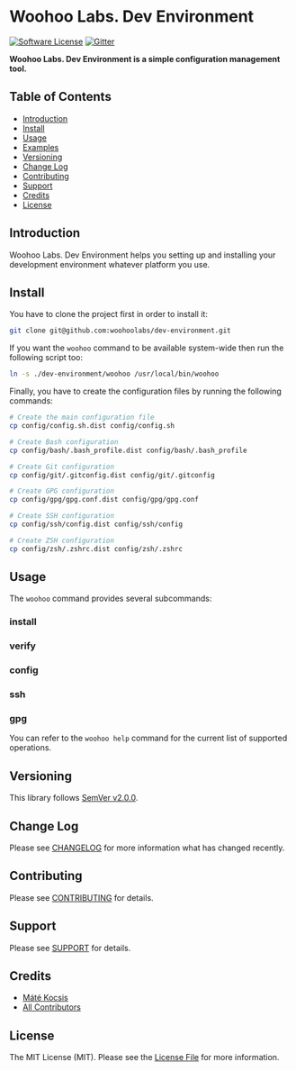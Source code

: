 # Woohoo Labs. Dev Environment

[![Software License][ico-license]](LICENSE.md)
[![Gitter][ico-gitter]][link-gitter]

**Woohoo Labs. Dev Environment is a simple configuration management tool.**

## Table of Contents

* [Introduction](#introduction)
* [Install](#install)
* [Usage](#usage)
* [Examples](#examples)
* [Versioning](#versioning)
* [Change Log](#change-log)
* [Contributing](#contributing)
* [Support](#support)
* [Credits](#credits)
* [License](#license)

## Introduction

Woohoo Labs. Dev Environment helps you setting up and installing your development environment whatever platform you use.

## Install

You have to clone the project first in order to install it:

```bash
git clone git@github.com:woohoolabs/dev-environment.git
```

If you want the `woohoo` command to be available system-wide then run the following script too:

```bash
ln -s ./dev-environment/woohoo /usr/local/bin/woohoo
```

Finally, you have to create the configuration files by running the following commands:

```bash
# Create the main configuration file
cp config/config.sh.dist config/config.sh

# Create Bash configuration
cp config/bash/.bash_profile.dist config/bash/.bash_profile

# Create Git configuration
cp config/git/.gitconfig.dist config/git/.gitconfig

# Create GPG configuration
cp config/gpg/gpg.conf.dist config/gpg/gpg.conf

# Create SSH configuration
cp config/ssh/config.dist config/ssh/config

# Create ZSH configuration
cp config/zsh/.zshrc.dist config/zsh/.zshrc
```

## Usage

The `woohoo` command provides several subcommands:

### install

### verify

### config

### ssh

### gpg

You can refer to the `woohoo help` command for the current list of supported operations. 

## Versioning

This library follows [SemVer v2.0.0](http://semver.org/).

## Change Log

Please see [CHANGELOG](CHANGELOG.md) for more information what has changed recently.

## Contributing

Please see [CONTRIBUTING](CONTRIBUTING.md) for details.

## Support

Please see [SUPPORT](SUPPORT.md) for details.

## Credits

- [Máté Kocsis][link-author]
- [All Contributors][link-contributors]

## License

The MIT License (MIT). Please see the [License File](LICENSE.md) for more information.

[ico-license]: https://img.shields.io/badge/license-MIT-brightgreen.svg
[ico-gitter]: https://badges.gitter.im/woohoolabs/dev-environment.svg

[link-author]: https://github.com/kocsismate
[link-contributors]: ../../contributors
[link-gitter]: https://gitter.im/woohoolabs/dev-environment?utm_source=badge&utm_medium=badge&utm_campaign=pr-badge

